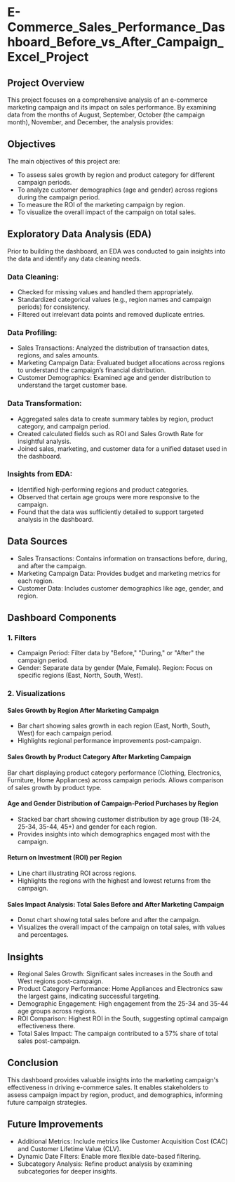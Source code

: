 # E-Commerce_Sales_Performance_Dashboard_Before_vs_After_Campaign_Excel_Project

## Project Overview
This project focuses on a comprehensive analysis of an e-commerce marketing campaign and its impact on sales performance. By examining data from the months of August, September, October (the campaign month), November, and December, the analysis provides:

## Objectives
The main objectives of this project are:
- To assess sales growth by region and product category for different campaign periods.
- To analyze customer demographics (age and gender) across regions during the campaign period.
- To measure the ROI of the marketing campaign by region.
- To visualize the overall impact of the campaign on total sales.

## Exploratory Data Analysis (EDA)
Prior to building the dashboard, an EDA was conducted to gain insights into the data and identify any data cleaning needs.

### Data Cleaning:
- Checked for missing values and handled them appropriately.
- Standardized categorical values (e.g., region names and campaign periods) for consistency.
- Filtered out irrelevant data points and removed duplicate entries.

### Data Profiling:
- Sales Transactions: Analyzed the distribution of transaction dates, regions, and sales amounts.
- Marketing Campaign Data: Evaluated budget allocations across regions to understand the campaign’s financial distribution.
- Customer Demographics: Examined age and gender distribution to understand the target customer base.

### Data Transformation:
- Aggregated sales data to create summary tables by region, product category, and campaign period.
- Created calculated fields such as ROI and Sales Growth Rate for insightful analysis.
- Joined sales, marketing, and customer data for a unified dataset used in the dashboard.

### Insights from EDA:
- Identified high-performing regions and product categories.
- Observed that certain age groups were more responsive to the campaign.
- Found that the data was sufficiently detailed to support targeted analysis in the dashboard.

## Data Sources
- Sales Transactions: Contains information on transactions before, during, and after the campaign.
- Marketing Campaign Data: Provides budget and marketing metrics for each region.
- Customer Data: Includes customer demographics like age, gender, and region.

## Dashboard Components
### 1. Filters
- Campaign Period: Filter data by "Before," "During," or "After" the campaign period.
- Gender: Separate data by gender (Male, Female).
Region: Focus on specific regions (East, North, South, West).

### 2. Visualizations
#### Sales Growth by Region After Marketing Campaign
- Bar chart showing sales growth in each region (East, North, South, West) for each campaign period.
- Highlights regional performance improvements post-campaign.

#### Sales Growth by Product Category After Marketing Campaign
Bar chart displaying product category performance (Clothing, Electronics, Furniture, Home Appliances) across campaign periods.
Allows comparison of sales growth by product type.

#### Age and Gender Distribution of Campaign-Period Purchases by Region
- Stacked bar chart showing customer distribution by age group (18-24, 25-34, 35-44, 45+) and gender for each region.
- Provides insights into which demographics engaged most with the campaign.

#### Return on Investment (ROI) per Region
- Line chart illustrating ROI across regions.
- Highlights the regions with the highest and lowest returns from the campaign.

#### Sales Impact Analysis: Total Sales Before and After Marketing Campaign
- Donut chart showing total sales before and after the campaign.
- Visualizes the overall impact of the campaign on total sales, with values and percentages.

## Insights
- Regional Sales Growth: Significant sales increases in the South and West regions post-campaign.
- Product Category Performance: Home Appliances and Electronics saw the largest gains, indicating successful targeting.
- Demographic Engagement: High engagement from the 25-34 and 35-44 age groups across regions.
- ROI Comparison: Highest ROI in the South, suggesting optimal campaign effectiveness there.
- Total Sales Impact: The campaign contributed to a 57% share of total sales post-campaign.

## Conclusion
This dashboard provides valuable insights into the marketing campaign's effectiveness in driving e-commerce sales. It enables stakeholders to assess campaign impact by region, product, and demographics, informing future campaign strategies.

## Future Improvements
- Additional Metrics: Include metrics like Customer Acquisition Cost (CAC) and Customer Lifetime Value (CLV).
- Dynamic Date Filters: Enable more flexible date-based filtering.
- Subcategory Analysis: Refine product analysis by examining subcategories for deeper insights.

